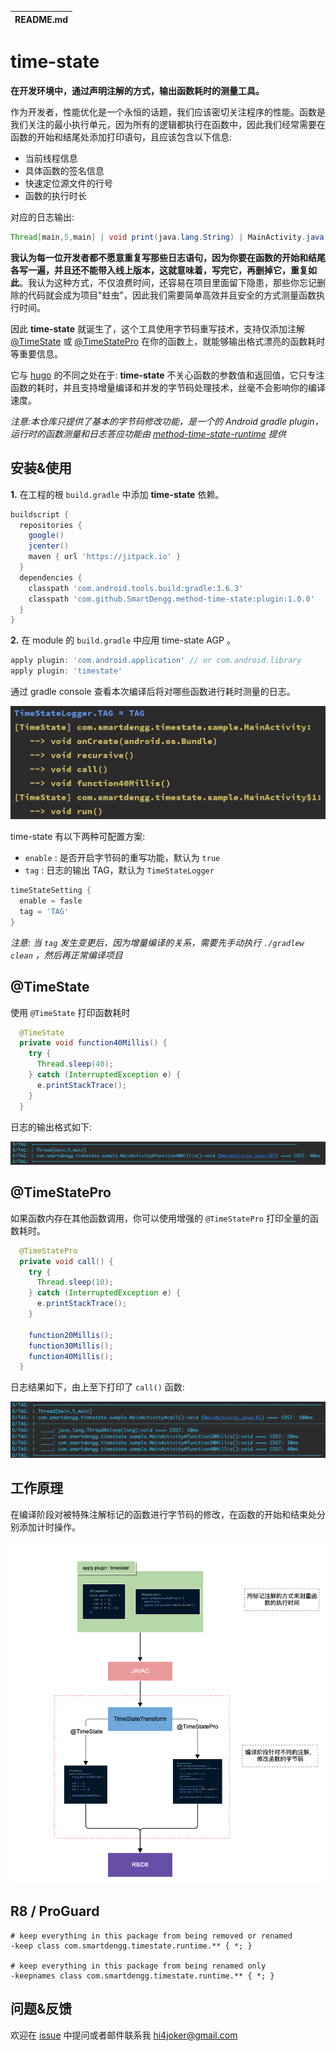 | README.md |
|:---|


time-state
====

**在开发环境中，通过声明注解的方式，输出函数耗时的测量工具。**

作为开发者，性能优化是一个永恒的话题，我们应该密切关注程序的性能。函数是我们关注的最小执行单元，因为所有的逻辑都执行在函数中，因此我们经常需要在函数的开始和结尾处添加打印语句，且应该包含以下信息:

- 当前线程信息
- 具体函数的签名信息
- 快速定位源文件的行号
- 函数的执行时长


对应的日志输出:

```java
Thread[main,5,main] | void print(java.lang.String) | MainActivity.java:18 | COST: 229ms
```

**我认为每一位开发者都不愿意重复写那些日志语句，因为你要在函数的开始和结尾各写一遍，并且还不能带入线上版本，这就意味着，写完它，再删掉它，重复如此**。我认为这种方式，不仅浪费时间，还容易在项目里面留下隐患，那些你忘记删除的代码就会成为项目"蛀虫"，因此我们需要简单高效并且安全的方式测量函数执行时间。


因此 **time-state** 就诞生了，这个工具使用字节码重写技术，支持仅添加注解 [@TimeState](#jump-time-state) 或 [@TimeStatePro](#jump-time-state-pro) 在你的函数上，就能够输出格式漂亮的函数耗时等重要信息。


它与 [hugo](https://github.com/JakeWharton/hugo) 的不同之处在于:   **time-state** 不关心函数的参数值和返回值，它只专注函数的耗时，并且支持增量编译和并发的字节码处理技术，丝毫不会影响你的编译速度。

*注意:本仓库只提供了基本的字节码修改功能，是一个的 Android gradle plugin，运行时的函数测量和日志答应功能由 [method-time-state-runtime](https://github.com/SmartDengg/method-time-state-runtime) 提供*


安装&使用
----

**1.** 在工程的根 `build.gradle` 中添加 **time-state** 依赖。

```groovy
buildscript {
  repositories {
    google()
    jcenter()
    maven { url 'https://jitpack.io' }
  }
  dependencies {
    classpath 'com.android.tools.build:gradle:3.6.3'
    classpath 'com.github.SmartDengg.method-time-state:plugin:1.0.0'
  }
}
```

**2.** 在 module 的 `build.gradle` 中应用 time-state AGP 。

```groovy
apply plugin: 'com.android.application' // or com.android.library
apply plugin: 'timestate'
```

通过 gradle console 查看本次编译后将对哪些函数进行耗时测量的日志。

![](art/log_build.png)

time-state 有以下两种可配置方案:

- `enable` : 是否开启字节码的重写功能，默认为 `true`
- `tag` : 日志的输出 TAG，默认为 `TimeStateLogger`

```groovy
timeStateSetting {
  enable = fasle
  tag = 'TAG'
}
```

*注意: 当 `tag` 发生变更后，因为增量编译的关系，需要先手动执行 `./gradlew clean` ，然后再正常编译项目*

<span id="jump-time-state">@TimeState</span>
----

使用 `@TimeState` 打印函数耗时

```java
  @TimeState 
  private void function40Millis() {
    try {
      Thread.sleep(40);
    } catch (InterruptedException e) {
      e.printStackTrace();
    }
  }
```

日志的输出格式如下:

![](art/log_time_state.png)

<span id="jump-time-state-pro">@TimeStatePro</span>
----

如果函数内存在其他函数调用，你可以使用增强的 `@TimeStatePro` 打印全量的函数耗时。

```java
  @TimeStatePro 
  private void call() {
    try {
      Thread.sleep(10);
    } catch (InterruptedException e) {
      e.printStackTrace();
    }

    function20Millis();
    function30Millis();
    function40Millis();
  }
```

日志结果如下，由上至下打印了 `call()` 函数:

![](art/log_time_state_pro.png)

工作原理
----

在编译阶段对被特殊注解标记的函数进行字节码的修改，在函数的开始和结束处分别添加计时操作。

![](art/timestate.png)

R8 / ProGuard
----

```
# keep everything in this package from being removed or renamed
-keep class com.smartdengg.timestate.runtime.** { *; }

# keep everything in this package from being renamed only
-keepnames class com.smartdengg.timestate.runtime.** { *; }
```

问题&反馈
----

欢迎在 [issue](https://github.com/SmartDengg/method-time-state/issues) 中提问或者邮件联系我 hi4joker@gmail.com

